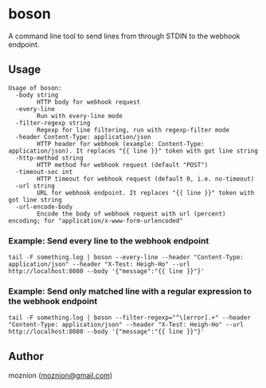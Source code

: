 # boson

A command line tool to send lines from through STDIN to the webhook endpoint.

## Usage

```
Usage of boson:
  -body string
        HTTP body for webhook request
  -every-line
        Run with every-line mode
  -filter-regexp string
        Regexp for line filtering, run with regexp-filter mode
  -header Content-Type: application/json
        HTTP header for webhook (example: Content-Type: application/json). It replaces "{{ line }}" token with got line string
  -http-method string
        HTTP method for webhook request (default "POST")
  -timeout-sec int
        HTTP timeout for webhook request (default 0, i.e. no-timeout)
  -url string
        URL for webhook endpoint. It replaces "{{ line }}" token with got line string
  -url-encode-body
        Encode the body of webhook request with url (percent) encoding; for "application/x-www-form-urlencoded"
```

### Example: Send every line to the webhook endpoint

```
tail -F something.log | boson --every-line --header "Content-Type: application/json" --header "X-Test: Heigh-Ho" --url http://localhost:8080 --body '{"message":"{{ line }}"}'
```

### Example: Send only matched line with a regular expression to the webhook endpoint

```
tail -F something.log | boson --filter-regexp="^\[error].+" --header "Content-Type: application/json" --header "X-Test: Heigh-Ho" --url http://localhost:8080 --body '{"message":"{{ line }}"}'
```

## Author

moznion (<moznion@gmail.com>)

